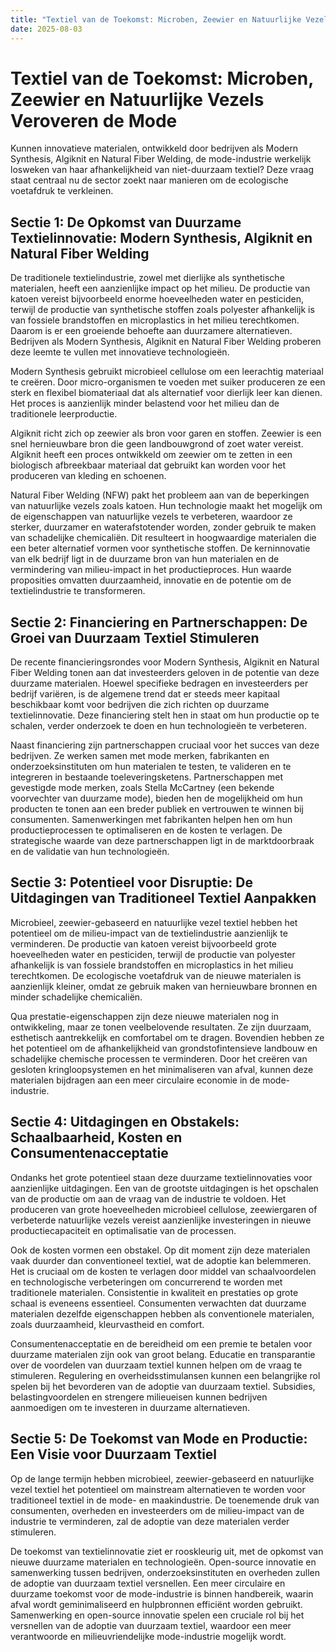 ```yaml
---
title: "Textiel van de Toekomst: Microben, Zeewier en Natuurlijke Vezels Veroveren de Mode"
date: 2025-08-03
---
```


# Textiel van de Toekomst: Microben, Zeewier en Natuurlijke Vezels Veroveren de Mode

Kunnen innovatieve materialen, ontwikkeld door bedrijven als Modern Synthesis, Algiknit en Natural Fiber Welding, de mode-industrie werkelijk losweken van haar afhankelijkheid van niet-duurzaam textiel? Deze vraag staat centraal nu de sector zoekt naar manieren om de ecologische voetafdruk te verkleinen.

## Sectie 1: De Opkomst van Duurzame Textielinnovatie: Modern Synthesis, Algiknit en Natural Fiber Welding

De traditionele textielindustrie, zowel met dierlijke als synthetische materialen, heeft een aanzienlijke impact op het milieu. De productie van katoen vereist bijvoorbeeld enorme hoeveelheden water en pesticiden, terwijl de productie van synthetische stoffen zoals polyester afhankelijk is van fossiele brandstoffen en microplastics in het milieu terechtkomen. Daarom is er een groeiende behoefte aan duurzamere alternatieven. Bedrijven als Modern Synthesis, Algiknit en Natural Fiber Welding proberen deze leemte te vullen met innovatieve technologieën.

Modern Synthesis gebruikt microbieel cellulose om een leerachtig materiaal te creëren. Door micro-organismen te voeden met suiker produceren ze een sterk en flexibel biomateriaal dat als alternatief voor dierlijk leer kan dienen. Het proces is aanzienlijk minder belastend voor het milieu dan de traditionele leerproductie.

Algiknit richt zich op zeewier als bron voor garen en stoffen. Zeewier is een snel hernieuwbare bron die geen landbouwgrond of zoet water vereist. Algiknit heeft een proces ontwikkeld om zeewier om te zetten in een biologisch afbreekbaar materiaal dat gebruikt kan worden voor het produceren van kleding en schoenen.

Natural Fiber Welding (NFW) pakt het probleem aan van de beperkingen van natuurlijke vezels zoals katoen. Hun technologie maakt het mogelijk om de eigenschappen van natuurlijke vezels te verbeteren, waardoor ze sterker, duurzamer en waterafstotender worden, zonder gebruik te maken van schadelijke chemicaliën. Dit resulteert in hoogwaardige materialen die een beter alternatief vormen voor synthetische stoffen. De kerninnovatie van elk bedrijf ligt in de duurzame bron van hun materialen en de vermindering van milieu-impact in het productieproces. Hun waarde proposities omvatten duurzaamheid, innovatie en de potentie om de textielindustrie te transformeren.

## Sectie 2: Financiering en Partnerschappen: De Groei van Duurzaam Textiel Stimuleren

De recente financieringsrondes voor Modern Synthesis, Algiknit en Natural Fiber Welding tonen aan dat investeerders geloven in de potentie van deze duurzame materialen. Hoewel specifieke bedragen en investeerders per bedrijf variëren, is de algemene trend dat er steeds meer kapitaal beschikbaar komt voor bedrijven die zich richten op duurzame textielinnovatie. Deze financiering stelt hen in staat om hun productie op te schalen, verder onderzoek te doen en hun technologieën te verbeteren.

Naast financiering zijn partnerschappen cruciaal voor het succes van deze bedrijven. Ze werken samen met mode merken, fabrikanten en onderzoeksinstituten om hun materialen te testen, te valideren en te integreren in bestaande toeleveringsketens. Partnerschappen met gevestigde mode merken, zoals Stella McCartney (een bekende voorvechter van duurzame mode), bieden hen de mogelijkheid om hun producten te tonen aan een breder publiek en vertrouwen te winnen bij consumenten. Samenwerkingen met fabrikanten helpen hen om hun productieprocessen te optimaliseren en de kosten te verlagen. De strategische waarde van deze partnerschappen ligt in de marktdoorbraak en de validatie van hun technologieën.

## Sectie 3: Potentieel voor Disruptie: De Uitdagingen van Traditioneel Textiel Aanpakken

Microbieel, zeewier-gebaseerd en natuurlijke vezel textiel hebben het potentieel om de milieu-impact van de textielindustrie aanzienlijk te verminderen. De productie van katoen vereist bijvoorbeeld grote hoeveelheden water en pesticiden, terwijl de productie van polyester afhankelijk is van fossiele brandstoffen en microplastics in het milieu terechtkomen. De ecologische voetafdruk van de nieuwe materialen is aanzienlijk kleiner, omdat ze gebruik maken van hernieuwbare bronnen en minder schadelijke chemicaliën.

Qua prestatie-eigenschappen zijn deze nieuwe materialen nog in ontwikkeling, maar ze tonen veelbelovende resultaten. Ze zijn duurzaam, esthetisch aantrekkelijk en comfortabel om te dragen. Bovendien hebben ze het potentieel om de afhankelijkheid van grondstofintensieve landbouw en schadelijke chemische processen te verminderen. Door het creëren van gesloten kringloopsystemen en het minimaliseren van afval, kunnen deze materialen bijdragen aan een meer circulaire economie in de mode-industrie.

## Sectie 4: Uitdagingen en Obstakels: Schaalbaarheid, Kosten en Consumentenacceptatie

Ondanks het grote potentieel staan deze duurzame textielinnovaties voor aanzienlijke uitdagingen. Een van de grootste uitdagingen is het opschalen van de productie om aan de vraag van de industrie te voldoen. Het produceren van grote hoeveelheden microbieel cellulose, zeewiergaren of verbeterde natuurlijke vezels vereist aanzienlijke investeringen in nieuwe productiecapaciteit en optimalisatie van de processen.

Ook de kosten vormen een obstakel. Op dit moment zijn deze materialen vaak duurder dan conventioneel textiel, wat de adoptie kan belemmeren. Het is cruciaal om de kosten te verlagen door middel van schaalvoordelen en technologische verbeteringen om concurrerend te worden met traditionele materialen. Consistentie in kwaliteit en prestaties op grote schaal is eveneens essentieel. Consumenten verwachten dat duurzame materialen dezelfde eigenschappen hebben als conventionele materialen, zoals duurzaamheid, kleurvastheid en comfort.

Consumentenacceptatie en de bereidheid om een premie te betalen voor duurzame materialen zijn ook van groot belang. Educatie en transparantie over de voordelen van duurzaam textiel kunnen helpen om de vraag te stimuleren. Regulering en overheidsstimulansen kunnen een belangrijke rol spelen bij het bevorderen van de adoptie van duurzaam textiel. Subsidies, belastingvoordelen en strengere milieueisen kunnen bedrijven aanmoedigen om te investeren in duurzame alternatieven.

## Sectie 5: De Toekomst van Mode en Productie: Een Visie voor Duurzaam Textiel

Op de lange termijn hebben microbieel, zeewier-gebaseerd en natuurlijke vezel textiel het potentieel om mainstream alternatieven te worden voor traditioneel textiel in de mode- en maakindustrie. De toenemende druk van consumenten, overheden en investeerders om de milieu-impact van de industrie te verminderen, zal de adoptie van deze materialen verder stimuleren.

De toekomst van textielinnovatie ziet er rooskleurig uit, met de opkomst van nieuwe duurzame materialen en technologieën. Open-source innovatie en samenwerking tussen bedrijven, onderzoeksinstituten en overheden zullen de adoptie van duurzaam textiel versnellen. Een meer circulaire en duurzame toekomst voor de mode-industrie is binnen handbereik, waarin afval wordt geminimaliseerd en hulpbronnen efficiënt worden gebruikt. Samenwerking en open-source innovatie spelen een cruciale rol bij het versnellen van de adoptie van duurzaam textiel, waardoor een meer verantwoorde en milieuvriendelijke mode-industrie mogelijk wordt.